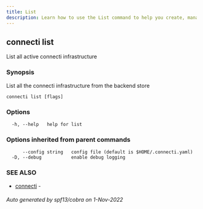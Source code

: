 ```yaml
---
title: List
description: Learn how to use the List command to help you create, manage, and destroy private subnet connections.
---
```

## connecti list

List all active connecti infrastructure

### Synopsis

List all the connecti infrastructure from the backend store

```
connecti list [flags]
```

### Options

```
  -h, --help   help for list
```

### Options inherited from parent commands

```
      --config string   config file (default is $HOME/.connecti.yaml)
  -D, --debug           enable debug logging
```

### SEE ALSO

* [connecti](/docs/connecti)	 - 

###### Auto generated by spf13/cobra on 1-Nov-2022
